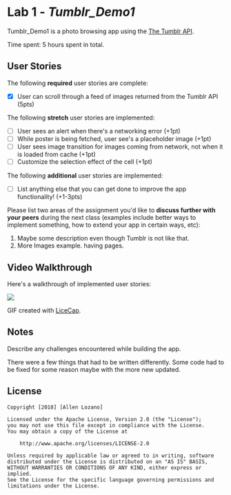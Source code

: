 # Lab 1 - *Tumblr_Demo1*

Tumblr_Demo1 is a photo browsing app using the [The Tumblr API](https://www.tumblr.com/docs/en/api/v2#posts).

Time spent: 5 hours spent in total.

## User Stories

The following **required** user stories are complete:

- [X] User can scroll through a feed of images returned from the Tumblr API (5pts)

The following **stretch** user stories are implemented:

- [ ] User sees an alert when there's a networking error (+1pt)
- [ ] While poster is being fetched, user see's a placeholder image (+1pt)
- [ ] User sees image transition for images coming from network, not when it is loaded from cache (+1pt)
- [ ] Customize the selection effect of the cell (+1pt)

The following **additional** user stories are implemented:

- [ ] List anything else that you can get done to improve the app functionality! (+1-3pts)

Please list two areas of the assignment you'd like to **discuss further with your peers** during the next class (examples include better ways to implement something, how to extend your app in certain ways, etc):

1. Maybe some description even though Tumblr is not like that.
2. More Images example. having pages.

## Video Walkthrough

Here's a walkthrough of implemented user stories:

![](https://i.imgur.com/31L0PzE.gif)


GIF created with [LiceCap](http://www.cockos.com/licecap/).

## Notes

Describe any challenges encountered while building the app.

There were a few things that had to be written differently. Some code had to be fixed for some reason maybe with the more new updated.

## License

    Copyright [2018] [Allen Lozano]

    Licensed under the Apache License, Version 2.0 (the "License");
    you may not use this file except in compliance with the License.
    You may obtain a copy of the License at

        http://www.apache.org/licenses/LICENSE-2.0

    Unless required by applicable law or agreed to in writing, software
    distributed under the License is distributed on an "AS IS" BASIS,
    WITHOUT WARRANTIES OR CONDITIONS OF ANY KIND, either express or implied.
    See the License for the specific language governing permissions and
    limitations under the License.
